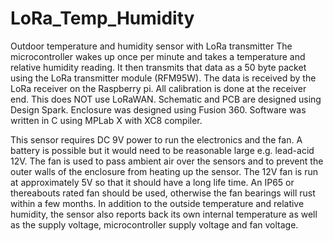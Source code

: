# LoRa_Temp_Humidity
Outdoor temperature and humidity sensor with LoRa transmitter
The microcontroller wakes up once per minute and takes a temperature and relative humidity reading.
It then transmits that data as a 50 byte packet using the LoRa transmitter module (RFM95W).
The data is received by the LoRa receiver on the Raspberry pi.
All calibration is done at the receiver end.
This does NOT use LoRaWAN.
Schematic and PCB are designed using Design Spark.
Enclosure was designed using Fusion 360.
Software was written in C using MPLab X with XC8 compiler.

This sensor requires DC 9V power to run the electronics and the fan.  A battery is possible but
it would need to be reasonable large e.g. lead-acid 12V.
The fan is used to pass ambient air over the sensors and to prevent the outer walls of the enclosure
from heating up the sensor.
The 12V fan is run at approximately 5V so that it should have a long life time.  An IP65 or thereabouts
rated fan should be used, otherwise the fan bearings will rust within a few months.
In addition to the outside temperature and relative humidity, the sensor also reports back its own
internal temperature as well as the supply voltage, microcontroller supply voltage and fan voltage.
